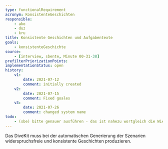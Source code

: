 ```yaml
---
type: functionalRequirement
acronym: KonsistenteGeschichten
responsible: 
    - ako
    - duz
    - kru
title: Konsistente Geschichten und Aufgabentexte
goals: 
    - konsistenteGeschichte
source:
    - [interview, sbente, Minute 00-31-38]
prefilterPriorizationPoints:
implementationStatus: open
history:
    v1:
        date: 2021-07-12
        comment: initially created
    v2:
        date: 2021-07-15
        comment: Fixed goales
    v3:
        date: 2021-07-26
        comment: changed system name
todo:
    - (sbe) bitte genauer ausführen - das ist nahezu wortgleich die Wiederholung des Ziels. Welche Features braucht DiveKit, um das Ziel umzusetzen? Sonst bitte eher löschen, hat dann keinen Mehrwert. 
---
```


Das DiveKit muss bei der automatischen Generierung der Szenarien widerspruchsfreie und konsistente Geschichten produzieren.

